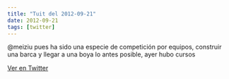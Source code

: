 ```yaml
---
title: "Tuit del 2012-09-21"
date: 2012-09-21
tags: [twitter]
---
```


@meiziu pues ha sido una especie de competición por equipos, construir una barca y llegar a una boya lo antes posible, ayer hubo cursos



[Ver en Twitter](https://twitter.com/i/web/status/249152636169908225)
